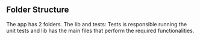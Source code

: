 ## Folder Structure

The app has 2 folders. The lib and tests: Tests is responsible running the unit tests and lib has the main files that perform the required functionalities. 
